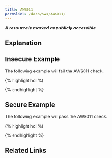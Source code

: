 ```yaml
---
title: AWS011
permalink: /docs/aws/AWS011/
---
```


***A resource is marked as publicly accessible.***

## Explanation



## Insecure Example

The following example will fail the AWS011 check.

{% highlight hcl %}

{% endhighlight %}

## Secure Example

The following example will pass the AWS011 check.

{% highlight hcl %}

{% endhighlight %}

## Related Links


